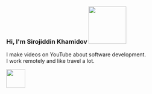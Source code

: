 ### Hi, I'm Sirojiddin Khamidov <img src="https://media.giphy.com/media/hvRJCFzcasrR4ia7z/giphy.gif" width="100px">

I make videos on YouTube about software development. <br />
I work remotely and like travel a lot.


<img src="https://www.freeiconspng.com/uploads/hd-youtube-logo-png-transparent-background-20.png" width="50">

